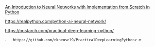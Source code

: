 
[An Introduction to Neural Networks with Implementation from Scratch in Python](https://towardsdatascience.com/an-introduction-to-neural-networks-with-implementation-from-scratch-using-python-da4b6a45c05b)

https://realpython.com/python-ai-neural-network/

https://nostarch.com/practical-deep-learning-python/

	⁃	https://github.com/rkneusel9/PracticalDeepLearningPythonz œ
